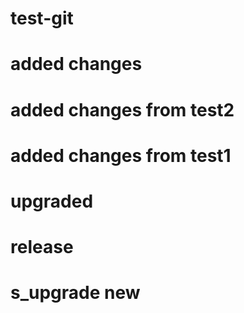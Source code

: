 # test-git
# added changes

# added changes from test2
# added changes from test1

# upgraded

# release

# s_upgrade new
